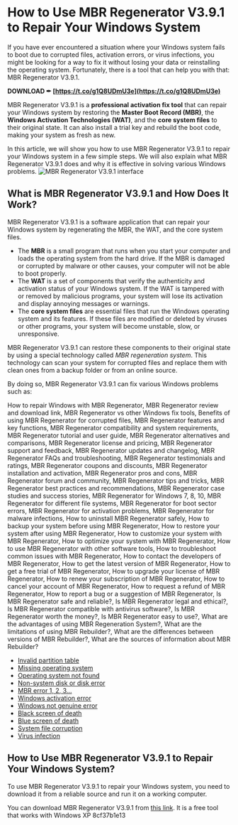 # How to Use MBR Regenerator V3.9.1 to Repair Your Windows System
 
If you have ever encountered a situation where your Windows system fails to boot due to corrupted files, activation errors, or virus infections, you might be looking for a way to fix it without losing your data or reinstalling the operating system. Fortunately, there is a tool that can help you with that: MBR Regenerator V3.9.1.
 
**DOWNLOAD ✒ [https://t.co/g1Q8UDmU3e](https://t.co/g1Q8UDmU3e)**


 
MBR Regenerator V3.9.1 is a **professional activation fix tool** that can repair your Windows system by restoring the **Master Boot Record (MBR)**, the **Windows Activation Technologies (WAT)**, and the **core system files** to their original state. It can also install a trial key and rebuild the boot code, making your system as fresh as new.
 
In this article, we will show you how to use MBR Regenerator V3.9.1 to repair your Windows system in a few simple steps. We will also explain what MBR Regenerator V3.9.1 does and why it is effective in solving various Windows problems.
 ![MBR Regenerator V3.9.1 interface](https://thewindowsforum.com/data/attachments/0/6.jpg) 
## What is MBR Regenerator V3.9.1 and How Does It Work?
 
MBR Regenerator V3.9.1 is a software application that can repair your Windows system by regenerating the MBR, the WAT, and the core system files.
 
- The **MBR** is a small program that runs when you start your computer and loads the operating system from the hard drive. If the MBR is damaged or corrupted by malware or other causes, your computer will not be able to boot properly.
- The **WAT** is a set of components that verify the authenticity and activation status of your Windows system. If the WAT is tampered with or removed by malicious programs, your system will lose its activation and display annoying messages or warnings.
- The **core system files** are essential files that run the Windows operating system and its features. If these files are modified or deleted by viruses or other programs, your system will become unstable, slow, or unresponsive.

MBR Regenerator V3.9.1 can restore these components to their original state by using a special technology called *MBR regeneration system*. This technology can scan your system for corrupted files and replace them with clean ones from a backup folder or from an online source.
 
By doing so, MBR Regenerator V3.9.1 can fix various Windows problems such as:
 
How to repair Windows with MBR Regenerator,  MBR Regenerator review and download link,  MBR Regenerator vs other Windows fix tools,  Benefits of using MBR Regenerator for corrupted files,  MBR Regenerator features and key functions,  MBR Regenerator compatibility and system requirements,  MBR Regenerator tutorial and user guide,  MBR Regenerator alternatives and comparisons,  MBR Regenerator license and pricing,  MBR Regenerator support and feedback,  MBR Regenerator updates and changelog,  MBR Regenerator FAQs and troubleshooting,  MBR Regenerator testimonials and ratings,  MBR Regenerator coupons and discounts,  MBR Regenerator installation and activation,  MBR Regenerator pros and cons,  MBR Regenerator forum and community,  MBR Regenerator tips and tricks,  MBR Regenerator best practices and recommendations,  MBR Regenerator case studies and success stories,  MBR Regenerator for Windows 7, 8, 10,  MBR Regenerator for different file systems,  MBR Regenerator for boot sector errors,  MBR Regenerator for activation problems,  MBR Regenerator for malware infections,  How to uninstall MBR Regenerator safely,  How to backup your system before using MBR Regenerator,  How to restore your system after using MBR Regenerator,  How to customize your system with MBR Regenerator,  How to optimize your system with MBR Regenerator,  How to use MBR Regenerator with other software tools,  How to troubleshoot common issues with MBR Regenerator,  How to contact the developers of MBR Regenerator,  How to get the latest version of MBR Regenerator,  How to get a free trial of MBR Regenerator,  How to upgrade your license of MBR Regenerator,  How to renew your subscription of MBR Regenerator,  How to cancel your account of MBR Regenerator,  How to request a refund of MBR Regenerator,  How to report a bug or a suggestion of MBR Regenerator,  Is MBR Regenerator safe and reliable?,  Is MBR Regenerator legal and ethical?,  Is MBR Regenerator compatible with antivirus software?,  Is MBR Regenerator worth the money?,  Is MBR Regenerator easy to use?,  What are the advantages of using MBR Regeneration System?,  What are the limitations of using MBR Rebuilder?,  What are the differences between versions of MBR Rebuilder?,  What are the sources of information about MBR Rebuilder?

- <u>Invalid partition table</u>
- <u>Missing operating system</u>
- <u>Operating system not found</u>
- <u>Non-system disk or disk error</u>
- <u>MBR error 1, 2, 3...</u>
- <u>Windows activation error</u>
- <u>Windows not genuine error</u>
- <u>Black screen of death</u>
- <u>Blue screen of death</u>
- <u>System file corruption</u>
- <u>Virus infection</u>

## How to Use MBR Regenerator V3.9.1 to Repair Your Windows System?
 
To use MBR Regenerator V3.9.1 to repair your Windows system, you need to download it from a reliable source and run it on a working computer.
 
You can download MBR Regenerator V3.9.1 from [this link](https://thewindowsforum.com/threads/mbr-regenerator-%E2%80%93-the-professional-windows-fix-tool-techtools.71394/). It is a free tool that works with Windows XP
 8cf37b1e13
 
